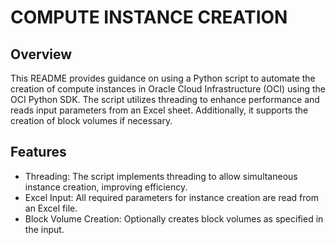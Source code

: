 # COMPUTE INSTANCE CREATION

## Overview
This README provides guidance on using a Python script to automate the creation of compute instances in Oracle Cloud Infrastructure (OCI) using the OCI Python SDK. The script utilizes threading to enhance performance and reads input parameters from an Excel sheet. Additionally, it supports the creation of block volumes if necessary.

## Features
- Threading: The script implements threading to allow simultaneous instance creation, improving efficiency.
- Excel Input: All required parameters for instance creation are read from an Excel file.
- Block Volume Creation: Optionally creates block volumes as specified in the input.

